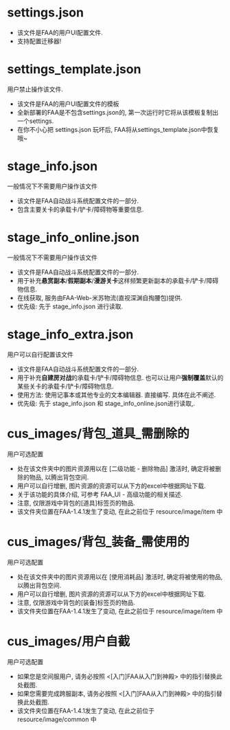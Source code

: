 # settings.json
* 该文件是FAA的用户UI配置文件.
* 支持配置迁移器!

# settings_template.json
用户禁止操作该文件.
* 该文件是FAA的用户UI配置文件的模板
* 全新部署的FAA是不包含settings.json的, 第一次运行时它将从该模板复制出一个settings.
* 在你不小心把 settings.json 玩坏后, FAA将从settings_template.json中恢复哦~

# stage_info.json
一般情况下不需要用户操作该文件
* 该文件是FAA自动战斗系统配置文件的一部分. 
* 包含主要关卡的承载卡/铲卡/障碍物等重要信息.

# stage_info_online.json
一般情况下不需要用户操作该文件
* 该文件是FAA自动战斗系统配置文件的一部分. 
* 用于补充**悬赏副本**/**假期副本**/**漫游关卡**这样频繁更新副本的承载卡/铲卡/障碍物信息. 
* 在线获取, 服务由FAA-Web-米苏物流(直视深渊自掏腰包)提供.
* 优先级: 先于 stage_info.json 进行读取.

# stage_info_extra.json
用户可以自行配置该文件
* 该文件是FAA自动战斗系统配置文件的一部分. 
* 用于补充**自建房对战**的承载卡/铲卡/障碍物信息. 也可以让用户**强制覆盖**默认的某些关卡的承载卡/铲卡/障碍物信息.
* 使用方法: 使用记事本或其他专业的文本编辑器. 直接编写. 具体在此不阐述.
* 优先级: 先于 stage_info.json 和 stage_info_online.json进行读取,.

# cus_images/背包_道具_需删除的
用户可选配置
* 处在该文件夹中的图片资源用以在 [二级功能 - 删除物品] 激活时, 确定将被删除的物品, 以腾出背包空间.
* 用户可以自行增删, 图片资源的资源可以从下方的excel中根据网址下载.
* 关于该功能的具体介绍, 可参考 FAA_UI - 高级功能的相关描述.
* 注意, 仅限游戏中背包的[道具]标签页的物品.
* 该文件夹位置在FAA-1.4.1发生了变动, 在此之前位于 resource/image/item 中

# cus_images/背包_装备_需使用的
用户可选配置
* 处在该文件夹中的图片资源用以在 [使用消耗品] 激活时, 确定将被使用的物品, 以腾出背包空间.
* 用户可以自行增删, 图片资源的资源可以从下方的excel中根据网址下载.
* 注意, 仅限游戏中背包的[装备]标签页的物品.
* 该文件夹位置在FAA-1.4.1发生了变动, 在此之前位于 resource/image/item 中

# cus_images/用户自截
用户可选配置
* 如果您是空间服用户, 请务必按照 <[入门]FAA从入门到神殿> 中的指引替换此处截图.
* 如果您需要完成跨服副本, 请务必按照 <[入门]FAA从入门到神殿> 中的指引替换此处截图.
* 该文件夹位置在FAA-1.4.1发生了变动, 在此之前位于 resource/image/common 中
